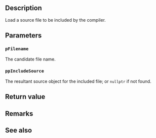 ## Description

Load a source file to be included by the compiler.

## Parameters

### `pFilename`

The candidate file name.

### `ppIncludeSource`

The resultant source object for the included file; or `nullptr` if not found.

## Return value

## Remarks

## See also